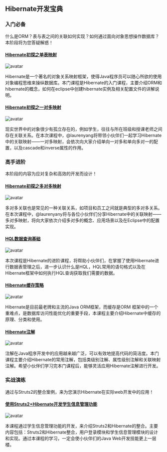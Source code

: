 ## Hibernate开发宝典

### 入门必备

什么是ORM？表与表之间的关联如何实现？如何通过面向对象思想操作数据库？本阶段将为您答疑解惑！

#### [Hibernate初探之单表映射](https://www.imooc.com/learn/396)

![avatar](https://img.mukewang.com/5565784c00017cee06000338-240-135.jpg)

Hibernate是一个著名的对象关系映射框架，使得Java程序员可以随心所欲的使用对象编程思维来操纵数据库。本门课程是Hibernate的入门课程，主要介绍ORM和hibernate的概念，如何在eclipse中创建hibernate实例及相关配置文件的详解说明。

#### [Hibernate初探之一对多映射](https://www.imooc.com/learn/334)

![avatar](https://img3.mukewang.com/55657b3b0001e78d06000338-240-135.jpg)

现实世界中的对象很少有孤立存在的，例如学生，往往与所在班级和授课老师之间存在关联关系。在本次课程中，@laurenyang将带领小伙伴们一起学习Hibernate中的关联映射——一对多映射，会依次向大家介绍单向一对多和单向多对一的配置，以及cascade和inverse属性的作用。

### 高手进阶

本阶段的内容为应对复杂和高效的开发而设计！

#### [Hibernate初探之多对多映射](https://www.imooc.com/learn/452)

![avatar](https://img.mukewang.com/55a5f6c100016bb806000338-240-135.jpg)

多对多关联也是常见的一种关联关系，如项目和员工之间就是典型的多对多关系。在本次课程中，@laurenyany将与各位小伙伴们分享Hibernate中的关联映射——多对多映射，将向大家依次介绍多对多的概念、应用场景以及在Eclipse中的配置实现。

#### [HQL数据查询基础](https://www.imooc.com/learn/410)

![avatar](https://img4.mukewang.com/5704a31b0001afa906000338-240-135.jpg)

本次课程是Hibernate的进阶课程，将帮助小伙伴们，在掌握了使用Hibernate进行数据表管理之后，进一步认识什么是HQL，HQL常用的语句格式以及在Hibernate框架中如何执行HQL查询获取我们需要的数据。

#### [Hibernate缓存策略](https://www.imooc.com/learn/465)

![avatar](https://img.mukewang.com/55bb18ee000173e706000338-240-135.jpg)

Hibernate是目前最老牌和主流的Java ORM框架，而缓存是ORM 框架中的一个重难点，是数据库访问性能优化的重要手段，本课程主要介绍Hibernate中缓存的原理、分类和使用。

#### [Hibernate注解](https://www.imooc.com/learn/524)

![avatar](https://img3.mukewang.com/561dfe110001ba4706000338-240-135.jpg)

注解在Java程序开发中的应用越来越广泛，可以有效地提高代码的简洁度。本门课程主要介绍Hibernate的常用注解，包括类级别注解、属性级别注解和关联映射注解。希望小伙伴们学习完本门课程后，能够灵活应用Hibernate注解进行开发。

### 实战演练

通过与Struts2的整合案例，来为您演示Hibernate在实际web开发中的应用！

#### [使用Struts2+Hibernate开发学生信息管理功能](https://www.imooc.com/learn/466)

![avatar](https://img2.mukewang.com/5774d89a0001fafc06000338-240-135.jpg)

本课程通过学生信息管理功能的开发，来介绍Struts2和Hibernate的整合。主要内容包括：Struts2和Hibernate整合，用户登录模块和学生信息管理模块的设计和实现。通过本课程的学习，一定会使小伙伴们的Java Web开发技能更上一层楼。

